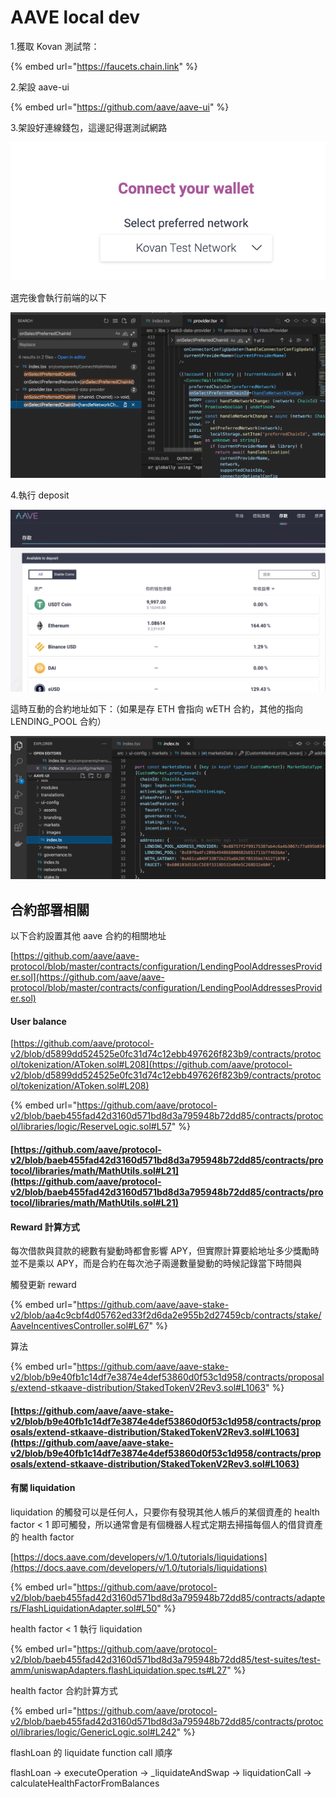 # AAVE local dev

1.獲取 Kovan 測試幣：

{% embed url="https://faucets.chain.link" %}

2.架設 aave-ui

{% embed url="https://github.com/aave/aave-ui" %}

3.架設好連線錢包，這邊記得選測試網路

![](<../../.gitbook/assets/截圖 2022-02-23 下午3.37.30.png>)

選完後會執行前端的以下

![](<../../.gitbook/assets/截圖 2022-02-23 下午3.38.05.png>)



4.執行 deposit

![](<../../.gitbook/assets/截圖 2022-02-23 下午3.43.45.png>)

這時互動的合約地址如下：（如果是存 ETH 會指向 wETH 合約，其他的指向 LENDING\_POOL 合約）

![](<../../.gitbook/assets/截圖 2022-02-23 下午3.43.17.png>)





## 合約部署相關

以下合約設置其他 aave 合約的相關地址

[https://github.com/aave/aave-protocol/blob/master/contracts/configuration/LendingPoolAddressesProvider.sol](https://github.com/aave/aave-protocol/blob/master/contracts/configuration/LendingPoolAddressesProvider.sol)

#### User balance

[https://github.com/aave/protocol-v2/blob/d5899dd524525e0fc31d74c12ebb497626f823b9/contracts/protocol/tokenization/AToken.sol#L208](https://github.com/aave/protocol-v2/blob/d5899dd524525e0fc31d74c12ebb497626f823b9/contracts/protocol/tokenization/AToken.sol#L208)

{% embed url="https://github.com/aave/protocol-v2/blob/baeb455fad42d3160d571bd8d3a795948b72dd85/contracts/protocol/libraries/logic/ReserveLogic.sol#L57" %}

#### [https://github.com/aave/protocol-v2/blob/baeb455fad42d3160d571bd8d3a795948b72dd85/contracts/protocol/libraries/math/MathUtils.sol#L21](https://github.com/aave/protocol-v2/blob/baeb455fad42d3160d571bd8d3a795948b72dd85/contracts/protocol/libraries/math/MathUtils.sol#L21)

#### Reward 計算方式

每次借款與貸款的總數有變動時都會影響 APY，但實際計算要給地址多少獎勵時並不是乘以 APY，而是合約在每次池子兩邊數量變動的時候記錄當下時間與

觸發更新 reward

{% embed url="https://github.com/aave/aave-stake-v2/blob/aa4c9cbf4d05762ed33f2d6da2e955b2d27459cb/contracts/stake/AaveIncentivesController.sol#L67" %}

算法

{% embed url="https://github.com/aave/aave-stake-v2/blob/b9e40fb1c14df7e3874e4def53860d0f53c1d958/contracts/proposals/extend-stkaave-distribution/StakedTokenV2Rev3.sol#L1063" %}

#### [https://github.com/aave/aave-stake-v2/blob/b9e40fb1c14df7e3874e4def53860d0f53c1d958/contracts/proposals/extend-stkaave-distribution/StakedTokenV2Rev3.sol#L1063](https://github.com/aave/aave-stake-v2/blob/b9e40fb1c14df7e3874e4def53860d0f53c1d958/contracts/proposals/extend-stkaave-distribution/StakedTokenV2Rev3.sol#L1063)



#### 有關 liquidation&#x20;

liquidation 的觸發可以是任何人，只要你有發現其他人帳戶的某個資產的 health factor < 1 即可觸發，所以通常會是有個機器人程式定期去掃描每個人的借貸資產的 health factor

[https://docs.aave.com/developers/v/1.0/tutorials/liquidations](https://docs.aave.com/developers/v/1.0/tutorials/liquidations)

{% embed url="https://github.com/aave/protocol-v2/blob/baeb455fad42d3160d571bd8d3a795948b72dd85/contracts/adapters/FlashLiquidationAdapter.sol#L50" %}

health factor < 1 執行 liquidation&#x20;

{% embed url="https://github.com/aave/protocol-v2/blob/baeb455fad42d3160d571bd8d3a795948b72dd85/test-suites/test-amm/uniswapAdapters.flashLiquidation.spec.ts#L27" %}

health factor 合約計算方式

{% embed url="https://github.com/aave/protocol-v2/blob/baeb455fad42d3160d571bd8d3a795948b72dd85/contracts/protocol/libraries/logic/GenericLogic.sol#L242" %}

flashLoan 的 liquidate function call 順序

flashLoan -> executeOperation -> \_liquidateAndSwap -> liquidationCall -> calculateHealthFactorFromBalances
